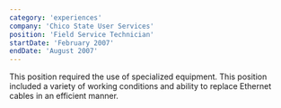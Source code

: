 ```yaml
---
category: 'experiences'
company: 'Chico State User Services'
position: 'Field Service Technician'
startDate: 'February 2007'
endDate: 'August 2007'
---
```


This position required the use of specialized equipment. This position included a variety of working conditions and ability to replace Ethernet cables in an efficient manner.